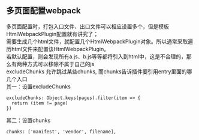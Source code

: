 ## 多页面配置webpack
多页面配置时，打包入口文件、出口文件可以相应设置多个，但是模板HtmlWebpackPlugin配置就有讲究了；<br>
需要生成几个html文件，就配置几个HtmlWebpackPlugin对象。所以通常采取遍历html文件来配置该HtmlWebpackPlugin。<br>
若默认配置，则会发现所有a.js、b.js等等都将引入到html中，这是不合理的，那么有两种方式可以移除不属于自己的js <br>
excludeChunks 允许跳过某些chunks, 而chunks告诉插件要引用entry里面的哪几个入口 <br>
其一：设置excludeChunks
```
excludeChunks: Object.keys(pages).filter(item => {
  return (item != page)
})
```
其二：设置chunks
```
chunks: ['manifest', 'vendor', filename],
```

